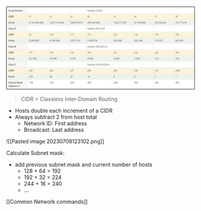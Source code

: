 ![Subnetting](image.png)

>CIDR = Classless Inter-Domain Routing

- Hosts double each increment of a CIDR
- Always subtract 2 from host total
    - Network ID: First address
    - Broadcast: Last address

![[Pasted image 20230708123102.png]]

Calculate Subnet mask:
- add previous subnet mask and current number of hosts
    - 128 + 64 = 192
    - 192 + 32 = 224
    - 244 + 16 = 240
    - ...

[[Common Network commands]]